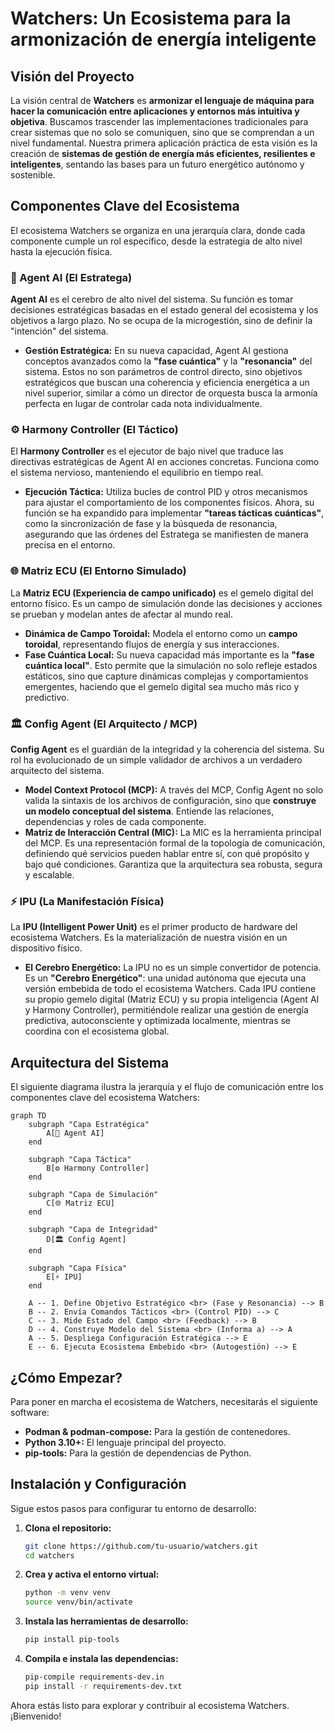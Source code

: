 # Watchers: Un Ecosistema para la armonización de energía inteligente

## Visión del Proyecto

La visión central de **Watchers** es **armonizar el lenguaje de máquina para hacer la comunicación entre aplicaciones y entornos más intuitiva y objetiva**. Buscamos trascender las implementaciones tradicionales para crear sistemas que no solo se comuniquen, sino que se comprendan a un nivel fundamental. Nuestra primera aplicación práctica de esta visión es la creación de **sistemas de gestión de energía más eficientes, resilientes e inteligentes**, sentando las bases para un futuro energético autónomo y sostenible.

## Componentes Clave del Ecosistema

El ecosistema Watchers se organiza en una jerarquía clara, donde cada componente cumple un rol específico, desde la estrategia de alto nivel hasta la ejecución física.

### 🧠 Agent AI (El Estratega)

**Agent AI** es el cerebro de alto nivel del sistema. Su función es tomar decisiones estratégicas basadas en el estado general del ecosistema y los objetivos a largo plazo. No se ocupa de la microgestión, sino de definir la "intención" del sistema.

- **Gestión Estratégica:** En su nueva capacidad, Agent AI gestiona conceptos avanzados como la **"fase cuántica"** y la **"resonancia"** del sistema. Estos no son parámetros de control directo, sino objetivos estratégicos que buscan una coherencia y eficiencia energética a un nivel superior, similar a cómo un director de orquesta busca la armonía perfecta en lugar de controlar cada nota individualmente.

### ⚙️ Harmony Controller (El Táctico)

El **Harmony Controller** es el ejecutor de bajo nivel que traduce las directivas estratégicas de Agent AI en acciones concretas. Funciona como el sistema nervioso, manteniendo el equilibrio en tiempo real.

- **Ejecución Táctica:** Utiliza bucles de control PID y otros mecanismos para ajustar el comportamiento de los componentes físicos. Ahora, su función se ha expandido para implementar **"tareas tácticas cuánticas"**, como la sincronización de fase y la búsqueda de resonancia, asegurando que las órdenes del Estratega se manifiesten de manera precisa en el entorno.

### 🌐 Matriz ECU (El Entorno Simulado)

La **Matriz ECU (Experiencia de campo unificado)** es el gemelo digital del entorno físico. Es un campo de simulación donde las decisiones y acciones se prueban y modelan antes de afectar al mundo real.

- **Dinámica de Campo Toroidal:** Modela el entorno como un **campo toroidal**, representando flujos de energía y sus interacciones.
- **Fase Cuántica Local:** Su nueva capacidad más importante es la **"fase cuántica local"**. Esto permite que la simulación no solo refleje estados estáticos, sino que capture dinámicas complejas y comportamientos emergentes, haciendo que el gemelo digital sea mucho más rico y predictivo.

### 🏛️ Config Agent (El Arquitecto / MCP)

**Config Agent** es el guardián de la integridad y la coherencia del sistema. Su rol ha evolucionado de un simple validador de archivos a un verdadero arquitecto del sistema.

- **Model Context Protocol (MCP):** A través del MCP, Config Agent no solo valida la sintaxis de los archivos de configuración, sino que **construye un modelo conceptual del sistema**. Entiende las relaciones, dependencias y roles de cada componente.
- **Matriz de Interacción Central (MIC):** La MIC es la herramienta principal del MCP. Es una representación formal de la topología de comunicación, definiendo qué servicios pueden hablar entre sí, con qué propósito y bajo qué condiciones. Garantiza que la arquitectura sea robusta, segura y escalable.

### ⚡ IPU (La Manifestación Física)

La **IPU (Intelligent Power Unit)** es el primer producto de hardware del ecosistema Watchers. Es la materialización de nuestra visión en un dispositivo físico.

- **El Cerebro Energético:** La IPU no es un simple convertidor de potencia. Es un **"Cerebro Energético"**: una unidad autónoma que ejecuta una versión embebida de todo el ecosistema Watchers. Cada IPU contiene su propio gemelo digital (Matriz ECU) y su propia inteligencia (Agent AI y Harmony Controller), permitiéndole realizar una gestión de energía predictiva, autoconsciente y optimizada localmente, mientras se coordina con el ecosistema global.

## Arquitectura del Sistema

El siguiente diagrama ilustra la jerarquía y el flujo de comunicación entre los componentes clave del ecosistema Watchers:

```mermaid
graph TD
    subgraph "Capa Estratégica"
        A[🧠 Agent AI]
    end

    subgraph "Capa Táctica"
        B[⚙️ Harmony Controller]
    end

    subgraph "Capa de Simulación"
        C[🌐 Matriz ECU]
    end

    subgraph "Capa de Integridad"
        D[🏛️ Config Agent]
    end

    subgraph "Capa Física"
        E[⚡ IPU]
    end

    A -- 1. Define Objetivo Estratégico <br> (Fase y Resonancia) --> B
    B -- 2. Envía Comandos Tácticos <br> (Control PID) --> C
    C -- 3. Mide Estado del Campo <br> (Feedback) --> B
    D -- 4. Construye Modelo del Sistema <br> (Informa a) --> A
    A -- 5. Despliega Configuración Estratégica --> E
    E -- 6. Ejecuta Ecosistema Embebido <br> (Autogestión) --> E
```

## ¿Cómo Empezar?

Para poner en marcha el ecosistema de Watchers, necesitarás el siguiente software:

- **Podman & podman-compose:** Para la gestión de contenedores.
- **Python 3.10+:** El lenguaje principal del proyecto.
- **pip-tools:** Para la gestión de dependencias de Python.

## Instalación y Configuración

Sigue estos pasos para configurar tu entorno de desarrollo:

1.  **Clona el repositorio:**
    ```bash
    git clone https://github.com/tu-usuario/watchers.git
    cd watchers
    ```

2.  **Crea y activa el entorno virtual:**
    ```bash
    python -m venv venv
    source venv/bin/activate
    ```

3.  **Instala las herramientas de desarrollo:**
    ```bash
    pip install pip-tools
    ```

4.  **Compila e instala las dependencias:**
    ```bash
    pip-compile requirements-dev.in
    pip install -r requirements-dev.txt
    ```

Ahora estás listo para explorar y contribuir al ecosistema Watchers. ¡Bienvenido!
